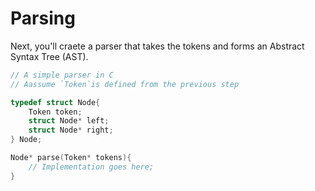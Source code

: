 # Parsing

Next, you'll craete a parser that takes the tokens and forms an Abstract Syntax Tree (AST).

```c
// A simple parser in C 
// Aassume `Token`is defined from the previous step

typedef struct Node{
	Token token; 
	struct Node* left; 
	struct Node* right; 
} Node; 

Node* parse(Token* tokens){
	// Implementation goes here; 
}
```


